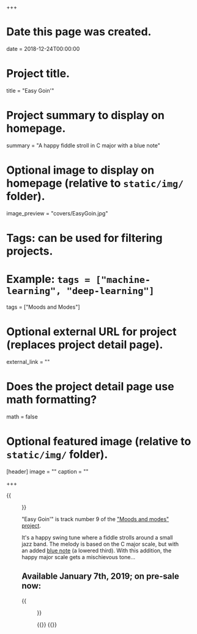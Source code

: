 +++
# Date this page was created.
date = 2018-12-24T00:00:00

# Project title.
title = "Easy Goin'"

# Project summary to display on homepage.
summary = "A happy fiddle stroll in C major with a blue note"

# Optional image to display on homepage (relative to `static/img/` folder).
image_preview = "covers/EasyGoin.jpg"

# Tags: can be used for filtering projects.
# Example: `tags = ["machine-learning", "deep-learning"]`
tags = ["Moods and Modes"]

# Optional external URL for project (replaces project detail page).
external_link = ""

# Does the project detail page use math formatting?
math = false

# Optional featured image (relative to `static/img/` folder).
[header]
image = ""
caption = ""

+++

{{<figure src="/img/covers/EasyGoin.jpg" width="320" link="https://distrokid.com/hyperfollow/skeeboo/f0SW" target="_blank">}}

"Easy Goin'" is track number 9 of the ["Moods and modes" project](/post/moods_and_modes). 

It's a happy swing tune where a fiddle strolls around a small jazz band.
The melody is based on the C major scale, but with an added [blue note](https://en.wikipedia.org/wiki/Blue_note) (a lowered third). With this addition, the happy major scale gets a mischievous tone...

## Available January 7th, 2019; on pre-sale now:

{{<figure src="/img/covers/EasyGoin.jpg" width="320" link="https://distrokid.com/hyperfollow/skeeboo/f0SW" target="_blank">}}

{{<amazon link="http://www.amazon.com/gp/product/B07MNGRD61">}}
{{<spotify link="https://distrokid.com/hyperfollow/skeeboo/f0SW">}}





